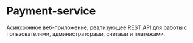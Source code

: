 # Payment-service
Асинхронное веб-приложение, реализующее REST API для работы с пользователями, администраторами, счетами и платежами.
